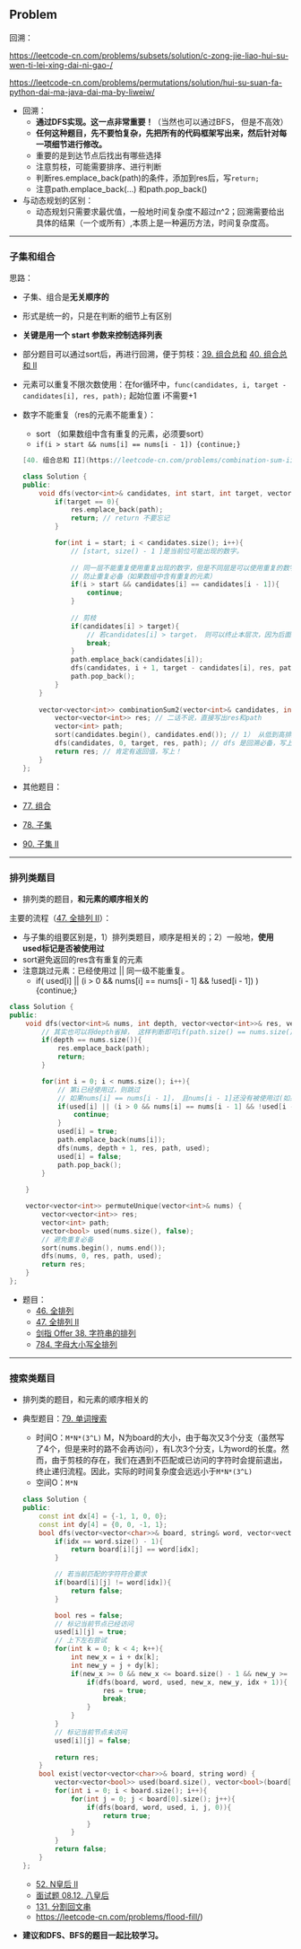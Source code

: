 ## Problem

回溯：

https://leetcode-cn.com/problems/subsets/solution/c-zong-jie-liao-hui-su-wen-ti-lei-xing-dai-ni-gao-/

https://leetcode-cn.com/problems/permutations/solution/hui-su-suan-fa-python-dai-ma-java-dai-ma-by-liweiw/

- 回溯：
  - **通过DFS实现。这一点非常重要！**（当然也可以通过BFS， 但是不高效）
  - **任何这种题目，先不要怕复杂，先把所有的代码框架写出来，然后针对每一项细节进行修改。**
  - 重要的是到达节点后找出有哪些选择
  - 注意剪枝，可能需要排序、进行判断
  - 判断res.emplace_back(path)的条件，添加到res后，写`return;`
  - 注意path.emplace_back(...) 和path.pop_back()
- 与动态规划的区别：
  - 动态规划只需要求最优值，一般地时间复杂度不超过n^2；回溯需要给出具体的结果（一个或所有）,本质上是一种遍历方法，时间复杂度高。

------

### 子集和组合

思路：

- 子集、组合是**无关顺序的**

- 形式是统一的，只是在判断的细节上有区别

- **关键是用一个 start 参数来控制选择列表**

- 部分题目可以通过sort后，再进行回溯，便于剪枝：[39. 组合总和](https://leetcode-cn.com/problems/combination-sum/)        [40. 组合总和 II](https://leetcode-cn.com/problems/combination-sum-ii/)

- 元素可以重复不限次数使用：在for循环中，`func(candidates, i, target - candidates[i], res, path);` 起始位置 i不需要+1

- 数字不能重复（res的元素不能重复）：

  - sort  （如果数组中含有重复的元素，必须要sort）
  - `if(i > start && nums[i] == nums[i - 1]) {continue;}`

  ```c++
  [40. 组合总和 II](https://leetcode-cn.com/problems/combination-sum-ii/)
  
  class Solution {
  public:
      void dfs(vector<int>& candidates, int start, int target, vector<vector<int>>& res, vector<int>& path){
          if(target == 0){
              res.emplace_back(path);
              return; // return 不要忘记
          }
  
          for(int i = start; i < candidates.size(); i++){
              // [start, size() - 1 ]是当前位可能出现的数字。
              
              // 同一层不能重复使用重复出现的数字，但是不同层是可以使用重复的数字，否则res会有重复的元素
              // 防止重复必备（如果数组中含有重复的元素）
              if(i > start && candidates[i] == candidates[i - 1]){
                  continue;
              }
              
              // 剪枝
              if(candidates[i] > target){
                  // 若candidates[i] > target， 则可以终止本层次，因为后面的元素会更大，更不符合要求
                  break;
              }
              path.emplace_back(candidates[i]);
              dfs(candidates, i + 1, target - candidates[i], res, path); // 如果允许一个元素重复出现，则下一个数字从i开始；如果不允许同一个元素重复出现，则下一个数字从i + 1开始。
              path.pop_back();    
          }
      }
      
      vector<vector<int>> combinationSum2(vector<int>& candidates, int target) {
          vector<vector<int>> res; // 二话不说，直接写出res和path
          vector<int> path;
          sort(candidates.begin(), candidates.end()); // 1） 从低到高排序,以剪枝； 2） 防止重复必备（如果数组中含有重复的元素，必须要sort）
          dfs(candidates, 0, target, res, path); // dfs 是回溯必备，写上！
          return res; // 肯定有返回值，写上！
      }
  };
  ```
  
- 其他题目：

- [77. 组合](https://leetcode-cn.com/problems/combinations/)
- [78. 子集](https://leetcode-cn.com/problems/subsets/)
- [90. 子集 II](https://leetcode-cn.com/problems/subsets-ii/)



------

### 排列类题目

- 排列类的题目，**和元素的顺序相关的**

主要的流程（[47. 全排列 II](https://leetcode-cn.com/problems/permutations-ii/)）：

- 与子集的组要区别是，1）排列类题目，顺序是相关的；2）一般地，**使用used标记是否被使用过**
- sort避免返回的res含有重复的元素
- 注意跳过元素：已经使用过 || 同一级不能重复。
     - if(  used[i]   ||   (i > 0 && nums[i] == nums[i - 1] && !used[i - 1])    ) {continue;}


```c++
class Solution {
public:
    void dfs(vector<int>& nums, int depth, vector<vector<int>>& res, vector<int>& path, vector<bool>& used){
        // 其实也可以将depth省掉， 这样判断即可if(path.size() == nums.size())
        if(depth == nums.size()){
            res.emplace_back(path);
            return;
        }

        for(int i = 0; i < nums.size(); i++){
            // 第i已经使用过，则跳过
            // 如果nums[i] == nums[i - 1]， 且nums[i - 1]还没有被使用过(如果不排除，会出现重复的元素)。对于重复的数值，同一层只能使用一层，而如果nums[i - 1]被使用过，则说明是在不同层考虑进入该重复数值。
            if(used[i] || (i > 0 && nums[i] == nums[i - 1] && !used[i - 1])){
                continue;
            }
            used[i] = true;
            path.emplace_back(nums[i]);
            dfs(nums, depth + 1, res, path, used);
            used[i] = false;
            path.pop_back();            
        }
        
    }

    vector<vector<int>> permuteUnique(vector<int>& nums) {
        vector<vector<int>> res;
        vector<int> path;
        vector<bool> used(nums.size(), false);
        // 避免重复必备
        sort(nums.begin(), nums.end()); 
        dfs(nums, 0, res, path, used);
        return res;
    }
};
```



- 题目：
  - [46. 全排列](https://leetcode-cn.com/problems/permutations/)
  - [47. 全排列 II](https://leetcode-cn.com/problems/permutations-ii/)
  - [剑指 Offer 38. 字符串的排列](https://leetcode-cn.com/problems/zi-fu-chuan-de-pai-lie-lcof/)
  - [784. 字母大小写全排列](https://leetcode-cn.com/problems/letter-case-permutation/)
  
  

------

### 搜索类题目

- 排列类的题目，和元素的顺序相关的

- 典型题目：[79. 单词搜索](https://leetcode-cn.com/problems/word-search/)

  - 时间O：`M*N*(3^L)`  M，N为board的大小，由于每次又3个分支（虽然写了4个，但是来时的路不会再访问），有L次3个分支，L为word的长度。然而，由于剪枝的存在，我们在遇到不匹配或已访问的字符时会提前退出，终止递归流程。因此，实际的时间复杂度会远远小于`M*N*(3^L)` 
  - 空间O：`M*N`
  
  ```c++
  class Solution {
  public:
      const int dx[4] = {-1, 1, 0, 0};
      const int dy[4] = {0, 0, -1, 1};
      bool dfs(vector<vector<char>>& board, string& word, vector<vector<bool>>& used, int i, int j, int idx){
          if(idx == word.size() - 1){
              return board[i][j] == word[idx];
          }
  
          // 若当前匹配的字符符合要求
          if(board[i][j] != word[idx]){
              return false;
          }
  
          bool res = false;
          // 标记当前节点已经访问
          used[i][j] = true;
          // 上下左右尝试
          for(int k = 0; k < 4; k++){
              int new_x = i + dx[k];
              int new_y = j + dy[k];
              if(new_x >= 0 && new_x <= board.size() - 1 && new_y >= 0 && new_y <= board[0].size() - 1 && !used[new_x][new_y]){
                  if(dfs(board, word, used, new_x, new_y, idx + 1)){
                      res = true;
                      break;
                  }
              }
          }
          // 标记当前节点未访问
          used[i][j] = false;
          
          return res;
      }
      bool exist(vector<vector<char>>& board, string word) {
          vector<vector<bool>> used(board.size(), vector<bool>(board[0].size()));
          for(int i = 0; i < board.size(); i++){
              for(int j = 0; j < board[0].size(); j++){
                  if(dfs(board, word, used, i, j, 0)){
                      return true;
                  }
              }
          }
          return false;
      }
  };
  ```
  
  - [52. N皇后 II](https://leetcode-cn.com/problems/n-queens-ii/)
  - [面试题 08.12. 八皇后](https://leetcode-cn.com/problems/eight-queens-lcci/)
  - [131. 分割回文串](https://leetcode-cn.com/problems/palindrome-partitioning/)
  - https://leetcode-cn.com/problems/flood-fill/)

- **建议和DFS、BFS的题目一起比较学习。**
